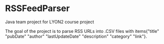 # RSSFeedParser
Java team project for LYON2 course project 

The goal of the project is to parse RSS URLs into .CSV files with items{"title"   "pubDate"  "author" "lastUpdateDate"    "description"   "category"  "link"}.